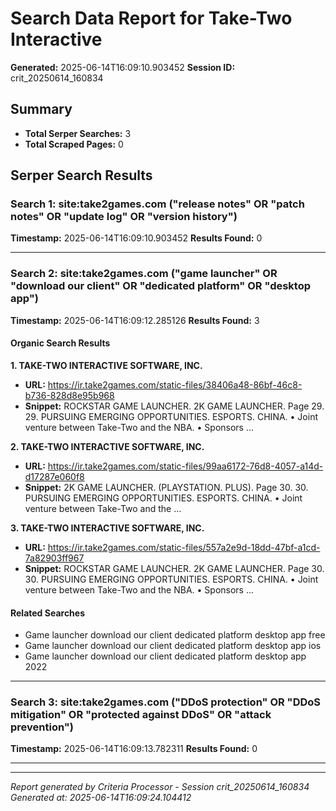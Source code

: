 # Search Data Report for Take-Two Interactive
**Generated:** 2025-06-14T16:09:10.903452
**Session ID:** crit_20250614_160834

## Summary
* **Total Serper Searches:** 3
* **Total Scraped Pages:** 0

## Serper Search Results

### Search 1: site:take2games.com ("release notes" OR "patch notes" OR "update log" OR "version history")
**Timestamp:** 2025-06-14T16:09:10.903452
**Results Found:** 0

---

### Search 2: site:take2games.com ("game launcher" OR "download our client" OR "dedicated platform" OR "desktop app")
**Timestamp:** 2025-06-14T16:09:12.285126
**Results Found:** 3

#### Organic Search Results
**1. TAKE-TWO INTERACTIVE SOFTWARE, INC.**
* **URL:** https://ir.take2games.com/static-files/38406a48-86bf-46c8-b736-828d8e95b968
* **Snippet:** ROCKSTAR GAME LAUNCHER. 2K GAME LAUNCHER. Page 29. 29. PURSUING EMERGING OPPORTUNITIES. ESPORTS. CHINA. • Joint venture between Take-Two and the NBA. • Sponsors ...

**2. TAKE-TWO INTERACTIVE SOFTWARE, INC.**
* **URL:** https://ir.take2games.com/static-files/99aa6172-76d8-4057-a14d-d17287e060f8
* **Snippet:** 2K GAME LAUNCHER. (PLAYSTATION. PLUS). Page 30. 30. PURSUING EMERGING OPPORTUNITIES. ESPORTS. CHINA. • Joint venture between Take-Two and the ...

**3. TAKE-TWO INTERACTIVE SOFTWARE, INC.**
* **URL:** https://ir.take2games.com/static-files/557a2e9d-18dd-47bf-a1cd-7a82903ff967
* **Snippet:** ROCKSTAR GAME LAUNCHER. 2K GAME LAUNCHER. Page 30. 30. PURSUING EMERGING OPPORTUNITIES. ESPORTS. CHINA. • Joint venture between Take-Two and the NBA. • Sponsors ...

#### Related Searches
* Game launcher download our client dedicated platform desktop app free
* Game launcher download our client dedicated platform desktop app ios
* Game launcher download our client dedicated platform desktop app 2022

---

### Search 3: site:take2games.com ("DDoS protection" OR "DDoS mitigation" OR "protected against DDoS" OR "attack prevention")
**Timestamp:** 2025-06-14T16:09:13.782311
**Results Found:** 0

---

---
*Report generated by Criteria Processor - Session crit_20250614_160834*
*Generated at: 2025-06-14T16:09:24.104412*